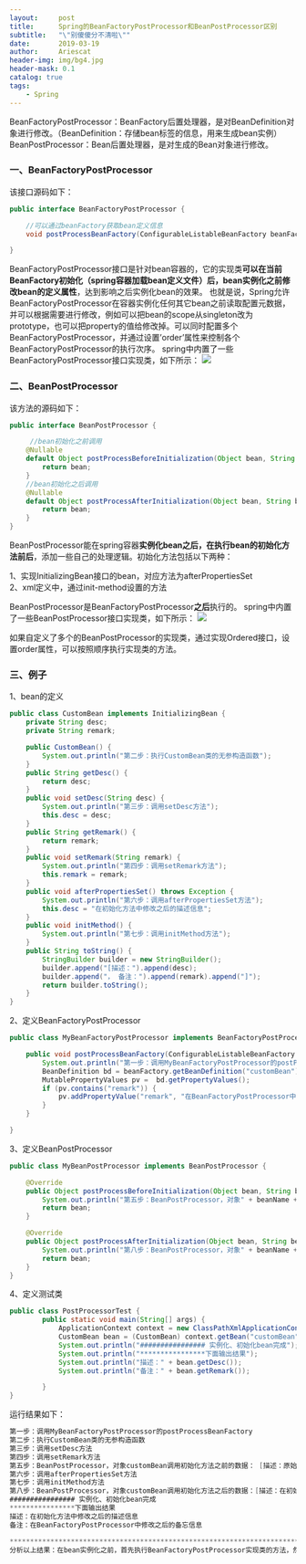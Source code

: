 ```yaml
---
layout:     post
title:      Spring的BeanFactoryPostProcessor和BeanPostProcessor区别
subtitle:   "\"别傻傻分不清啦\""
date:       2019-03-19
author:     Ariescat
header-img: img/bg4.jpg
header-mask: 0.1
catalog: true
tags:
    - Spring
---
```


BeanFactoryPostProcessor：BeanFactory后置处理器，是对BeanDefinition对象进行修改。（BeanDefinition：存储bean标签的信息，用来生成bean实例）  
BeanPostProcessor：Bean后置处理器，是对生成的Bean对象进行修改。

### 一、BeanFactoryPostProcessor
该接口源码如下：
```java
public interface BeanFactoryPostProcessor {

	//可以通过beanFactory获取bean定义信息
	void postProcessBeanFactory(ConfigurableListableBeanFactory beanFactory) throws BeansException;

}
```
BeanFactoryPostProcessor接口是针对bean容器的，它的实现类**可以在当前BeanFactory初始化（spring容器加载bean定义文件）后，bean实例化之前修改bean的定义属性**，达到影响之后实例化bean的效果。
也就是说，Spring允许BeanFactoryPostProcessor在容器实例化任何其它bean之前读取配置元数据，并可以根据需要进行修改，例如可以把bean的scope从singleton改为prototype，也可以把property的值给修改掉。可以同时配置多个BeanFactoryPostProcessor，并通过设置’order’属性来控制各个BeanFactoryPostProcessor的执行次序。
spring中内置了一些BeanFactoryPostProcessor接口实现类，如下所示：
![](https://img-blog.csdn.net/20181017173536721?watermark/2/text/aHR0cHM6Ly9ibG9nLmNzZG4ubmV0L3poYW55dTE=/font/5a6L5L2T/fontsize/400/fill/I0JBQkFCMA==/dissolve/70)

### 二、BeanPostProcessor
该方法的源码如下：
```java
public interface BeanPostProcessor {

     //bean初始化之前调用
	@Nullable
	default Object postProcessBeforeInitialization(Object bean, String beanName) throws BeansException {
		return bean;
	}
    //bean初始化之后调用
	@Nullable
	default Object postProcessAfterInitialization(Object bean, String beanName) throws BeansException {
		return bean;
	}
}
```
BeanPostProcessor能在spring容器**实例化bean之后，在执行bean的初始化方法前后**，添加一些自己的处理逻辑。初始化方法包括以下两种：

1、实现InitializingBean接口的bean，对应方法为afterPropertiesSet  
2、xml定义中，通过init-method设置的方法

BeanPostProcessor是BeanFactoryPostProcessor**之后**执行的。
spring中内置了一些BeanPostProcessor接口实现类，如下所示：
![](https://img-blog.csdn.net/20181017174738376?watermark/2/text/aHR0cHM6Ly9ibG9nLmNzZG4ubmV0L3poYW55dTE=/font/5a6L5L2T/fontsize/400/fill/I0JBQkFCMA==/dissolve/70)

如果自定义了多个的BeanPostProcessor的实现类，通过实现Ordered接口，设置order属性，可以按照顺序执行实现类的方法。

### 三、例子
1、bean的定义
```java
public class CustomBean implements InitializingBean {
    private String desc;
    private String remark;

    public CustomBean() {
        System.out.println("第二步：执行CustomBean类的无参构造函数");
    }
    public String getDesc() {
        return desc;
    }
    public void setDesc(String desc) {
        System.out.println("第三步：调用setDesc方法");
        this.desc = desc;
    }
    public String getRemark() {
        return remark;
    }
    public void setRemark(String remark) {
        System.out.println("第四步：调用setRemark方法");
        this.remark = remark;
    }
    public void afterPropertiesSet() throws Exception {
        System.out.println("第六步：调用afterPropertiesSet方法");
        this.desc = "在初始化方法中修改之后的描述信息";
    }
    public void initMethod() {
        System.out.println("第七步：调用initMethod方法");
    }
    public String toString() {
        StringBuilder builder = new StringBuilder();
        builder.append("[描述：").append(desc);
        builder.append("， 备注：").append(remark).append("]");
        return builder.toString();
    }
}
```
2、定义BeanFactoryPostProcessor
```java
public class MyBeanFactoryPostProcessor implements BeanFactoryPostProcessor {

    public void postProcessBeanFactory(ConfigurableListableBeanFactory beanFactory) throws BeansException {
        System.out.println("第一步：调用MyBeanFactoryPostProcessor的postProcessBeanFactory");
        BeanDefinition bd = beanFactory.getBeanDefinition("customBean");
        MutablePropertyValues pv =  bd.getPropertyValues();
        if (pv.contains("remark")) {
            pv.addPropertyValue("remark", "在BeanFactoryPostProcessor中修改之后的备忘信息");
        }
    }

}
```
3、定义BeanPostProcessor
```java
public class MyBeanPostProcessor implements BeanPostProcessor {

    @Override
    public Object postProcessBeforeInitialization(Object bean, String beanName) throws BeansException {
        System.out.println("第五步：BeanPostProcessor，对象" + beanName + "调用初始化方法之前的数据： " + bean.toString());
        return bean;
    }

    @Override
    public Object postProcessAfterInitialization(Object bean, String beanName) throws BeansException {
        System.out.println("第八步：BeanPostProcessor，对象" + beanName + "调用初始化方法之后的数据：" + bean.toString());
        return bean;
    }
}
```
4、定义测试类
```java
public class PostProcessorTest {
        public static void main(String[] args) {
            ApplicationContext context = new ClassPathXmlApplicationContext("spring/postprocessor.xml");
            CustomBean bean = (CustomBean) context.getBean("customBean");
            System.out.println("################ 实例化、初始化bean完成");
            System.out.println("****************下面输出结果");
            System.out.println("描述：" + bean.getDesc());
            System.out.println("备注：" + bean.getRemark());

        }
}
```
运行结果如下：
```java
第一步：调用MyBeanFactoryPostProcessor的postProcessBeanFactory
第二步：执行CustomBean类的无参构造函数
第三步：调用setDesc方法
第四步：调用setRemark方法
第五步：BeanPostProcessor，对象customBean调用初始化方法之前的数据： [描述：原始的描述信息， 备注：在BeanFactoryPostProcessor中修改之后的备忘信息]
第六步：调用afterPropertiesSet方法
第七步：调用initMethod方法
第八步：BeanPostProcessor，对象customBean调用初始化方法之后的数据：[描述：在初始化方法中修改之后的描述信息， 备注：在BeanFactoryPostProcessor中修改之后的备忘信息]
################ 实例化、初始化bean完成
****************下面输出结果
描述：在初始化方法中修改之后的描述信息
备注：在BeanFactoryPostProcessor中修改之后的备忘信息

*************************************************************************
分析以上结果：在bean实例化之前，首先执行BeanFactoryPostProcessor实现类的方法，然后通过调用bean的无参构造函数实例化bean，并调用set方法注入属性值。bean实例化后，执行初始化操作，调用两个初始化方法（两个初始化方法的顺序：先执行afterPropertiesSet，再执行init-method）前后，执行了BeanPostProcessor实现类的两个方法。
```